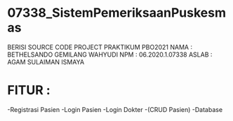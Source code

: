 # 07338_SistemPemeriksaanPuskesmas

BERISI SOURCE CODE PROJECT PRAKTIKUM PBO2021
NAMA : BETHELSANDO GEMILANG WAHYUDI
NPM : 06.2020.1.07338
ASLAB : AGAM SULAIMAN ISMAYA

# FITUR :

-Registrasi Pasien
-Login Pasien
-Login Dokter 
-(CRUD Pasien) 
-Database
